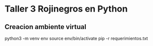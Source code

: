 # Taller 3 Rojinegros en Python

## Creacion ambiente virtual

python3 -m venv env
source env/bin/activate
pip -r requerimientos.txt
